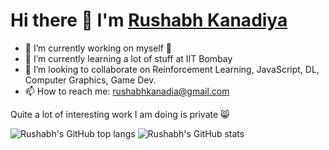 # Hi there 👋 I'm [Rushabh Kanadiya](https://www.cse.iitb.ac.in/~rushabh/)

<!--
**guitarhero22/guitarhero22** is a ✨ _special_ ✨ repository because its `README.md` (this file) appears on your GitHub profile.
-->

- 🔭 I’m currently working on myself 🙂
- 🌱 I’m currently learning a lot of stuff at IIT Bombay
- 👯 I’m looking to collaborate on Reinforcement Learning, JavaScript, DL, Computer Graphics, Game Dev.
- 📫 How to reach me: rushabhkanadia@gmail.com

Quite a lot of interesting work I am doing is private 😸

![Rushabh's GitHub top langs](https://github-readme-stats.vercel.app/api?username=guitarhero22&count_private=true&theme=radical) ![Rushabh's GitHub stats](https://github-readme-stats.vercel.app/api/top-langs/?username=guitarhero22&count_private=true&theme=radical) 
